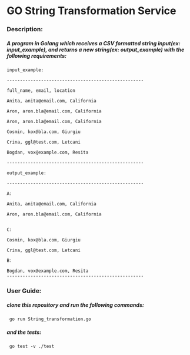 # GO String Transformation Service 

### Description: 
##### A program in Golang which receives a CSV formatted string input(ex: input_example), and returns a new string(ex: output_example) with the following requirements:
```
input_example:

----------------------------------------------------

full_name, email, location

Anita, anita@email.com, California

Aron, aron.bla@email.com, California

Aron, aron.bla@email.com, California

Cosmin, kox@bla.com, Giurgiu

Crina, ggl@test.com, Letcani

Bogdan, vox@example.com, Resita

----------------------------------------------------

output_example:

----------------------------------------------------

A:

Anita, anita@email.com, California

Aron, aron.bla@email.com, California


C:

Cosmin, kox@bla.com, Giurgiu

Crina, ggl@test.com, Letcani

B:

Bogdan, vox@example.com, Resita
----------------------------------------------------
```
### User Guide:
##### clone this repository and run the following commands:
```
 go run String_transformation.go
```
##### and the tests:
```
 go test -v ./test 

```

